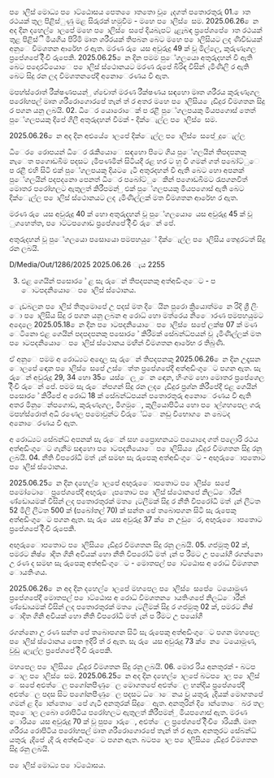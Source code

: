 ප ොලිස් මොධ්‍ය ප ොට්ඨොසය පෙත ෙොතතො වූ ෙැදගත් පතොරතුරු 01. ොත රථයක් තුල පිළිස්ුණු මළ සිරුරක් හමුවීම - මහෙ ප ොලිස් ෙසම. 2025.06.26 ෙන අද දින දහෙල් ොලපේ මහෙ ප ොලිස් ෙසපේ දියබැපට් ැළෑබඳ ප්‍රපේශපේ ොත රථයක් තුළ පිළිස්ී මියගිය පිරිමි මෘත ශරීරයක් තිපබන බෙට මහෙ ප ොලිසියට ලද ණිවිඩයක් අනුෙ විමශතන ආරේභ ර ඇත. මරණ රු ෙයස අවුරුදු 49 ක් වූ මිල්ලෙ, කුරුණෑගල ප්‍රපේශපේ දිිංචි රුපෙකි. 2025.06.25 ෙන දින පමම පුේගලයො අතුරුදහන් වී ඇති බෙට පදොරටියොෙ ප ොලිස් ස්ථොනයට මරණ රුපේ බිරිඳ විසින් ැමිණිලි ර ඇති බෙට සිදු රන ලද විමශතනපේදී අනොෙරණය වී ඇත.

මපහ්ස්රොත් රීක්ෂණපයන් ු ශ්චොත් මරණ රීක්ෂණය සඳහො මෘත ශරීරය කුරුණෑගල පරෝහපල් මෘත ශරීරොගොරපේ තැන් ත් ර අතර මහෙ ප ොලිසිය ෙැඩිදුර විමශතන සිදු ර පගන යනු ලබයි. 02. ධීෙර යොරොෙක් ප රළී පුේගලපයකු මියපගොස් තෙත් පුේගලපයකු දිපේ ගිලී අතුරුදහන් වීමක් - දික්ෙැල්ල ප ොලිස් ෙසම.

2025.06.26 ෙන අද දින අළුයේ ොලපේ දික්ෙැල්ල ප ොලිස් ෙසපේ ුදුෙැල්ල

ධීෙර ෙරොපයන් ධීෙර රැකියොෙ සඳහො පිටෙ ගිය පුේගලයින් තිපදපනකු නැෙත පගොඩබිම පදසට ැමිපණමින් සිටියදී රළ හර ට හු වී ගමන් ගත් පබෝට්ුෙ ප රළී එහි සිටි එක් පුේගලපයකු දියට ෙැටී අතුරදහන් වී ඇති බෙට හො අපනක් පුේගලයින් පදපදනො පෙනත් ධීෙර පබෝට්ුෙකින් පගොඩබිමට රැපගනවිත් මොතර පරෝහලට ඇතුලත් කිරීපමන් ු එක් පුේගලපයකු මියපගොස් ඇති බෙට දික්ෙැල්ල ප ොලිස් ස්ථොනයට ලද ැමිණිල්ලක් මත විමශතන ආරේභ ර ඇත.

මරණ රු ෙයස අවුරුදු 40 ක් හො අතුරුදහන් වූ පුේගලයො ෙයස අවුරුදු 45 ක් වූ ුගහෙත්ත, ප ොට්ටපගොඩ ප්‍රපේශපේ දිිංචි රුෙන් පේ.

අතුරුදහන් වූ පුේගලයො පසොයො පමපහයුේ දික්ෙැල්ල ප ොලිසිය තෙදුරටත් සිදු රන ලබයි.

D/Media/Out/1286/2025 2025.06.26 ැය 2255

03. එළ ගෙයින් පසොර ේ ළ සැ රුෙන් තිපදපනකු අත්අඩිංගුෙට - ප ොටපදනියොෙ ප ොලිස් ස්ථොනය.

ෙැඩබලන ප ොලිස් තිතුමොපේ උ පදස් මත දිෙයින පුරො ක්‍රියොත්ම ෙන රිදි ශ්‍රී ලිං ො ප ොලිසිය සිදු ර පගන යනු ලබන අ රොධ්‍ හො මත්රෙය නිෙොරණ පමපහයුමට අදොලෙ 2025.05.18 ෙන දින ප ොටපදනියොෙ ප ොලිස් ෙසපේ ලක්ෂ 07 ක් මණ ෙටිනො එළ ගෙයින් පදපදපනකු පසොර ේ කිරීමක් සේබන්ධ්‍පයන් වූ ැමිණිල්ලක් මත ප ොටපදනියොෙ ප ොලිස් ස්ථොනය මඟින් විමශතන ආරේභ ර තිබුණි.

ඒ අනුෙ පමම අ රොධ්‍යට අදොල සැ රුෙන් තිපදපනකු 2025.06.26 ෙන දින උදෑසන ොලපේ ඳොන ප ොලිස් ෙසපේ උස්ෙත්ත ප්‍රපේශපේදී අත්අඩිංගුෙට පගන ඇත. සැ රුෙන් අවුරුදු 29, 34 හො 35 ෙයස්ෙල ුෙන ඳොන, හිංගම හො මොතර ප්‍රපේශෙල දිිංචි රුෙන් පේ. පමම සැ රුෙන්පගන් සිදු රන ලද ෙැඩිදුර ප්‍රශ්න කිරීපේදී එළ ගෙයින් පසොර ේ කිරීපේ අ රොධ්‍ 18 ක් සේබන්ධ්‍පයන් පතොරතුරු අනොෙරණය වී ඇති අතර මිනුෙන්පගොඩ, කුරුණෑගල, මීගමුෙ, කුලියොපිටිය හො ප ොල්ගහපෙල ගරු මපහ්ස්රොත් අධි රණෙල පමොවුන්ට විරුේධ්‍ෙ නඩු විභොග ෙන බෙටද අනොෙරණය වී ඇත.

අ රොධ්‍යට සේබන්ධ්‍ අපනක් සැ රුෙන් සහ ප්‍රෙොහනයට පයොදො ගත් පලොරි රථය අත්අඩිංගුෙට ගැනීම සඳහො ප ොටපදනියොෙ ප ොලිසිය ෙැඩිදුර විමශතන සිදු රනු ලබයි. 04. නීති විපරෝධී මත් ැන් සමඟ සැ රුපෙකු අත්අඩිංගුෙට - අඟුරුෙොපතොට ප ොලිස් ස්ථොනය.

2025.06.25 ෙන දින දහෙල් ොලපේ අඟුරුෙොපතොට ප ොලිස් ෙසපේ පමෝටොෙ ප්‍රපේශපේදී අඟුරුෙැපතොට ප ොලිස් ස්ථොනපේ නිලධ්‍ොරීන් ණ්ඩොයමක් විසින් ලද පතොරතුරක් මත ෙැටලීමක් සිදු ර නීති විපරෝධී මත් ැන් ලීටත 52 මිලි ලීටත 500 ක් (පබෝතල් 70) ක් සන්ත පේ තබොපගන සිටි සැ රුපෙකු අත්අඩිංගුෙට පගන ඇත. සැ රු ෙයස අවුරුදු 37 ක් ෙන උඩුෙර, අඟුරුෙොපතොට ප්‍රපේශපේ දිිංචි රුපෙකි.

අඟුරුෙොපතොට ප ොලිසිය ෙැඩිදුර විමශතන සිදු රනු ලබයි. 05. ගජමුතු 02 ක්, පමරට නිෂ් ොදිත ගිනි අවියක් හො නීති විපරෝධි මත් ැන් ප රීමට උ පයෝගී රගන්නො උ රණ ද සමඟ සැ රුපෙකු අත්අඩිංගුෙට - මොතපල් ප ොට්ඨොස අ රොධ්‍ විමශතන ොයතිංශය.

2025.06.26 ෙන අද දින දහෙල් ොලපේ මහපෙල ප ොලිස් ෙසපේ ෙටයොමූණ ප්‍රපේශපේදී මොතපල් ප ොට්ඨොස අ රොධ්‍ විමශතන ොයතිංශපේ නිලධ්‍ොරීන් ණ්ඩොයමක් විසින් ලද පතොරතුරක් මත ෙැටලීමක් සිදු ර ගජමුතු 02 ක්, පමරට නිෂ් ොදිත ගිනි අවියක් හො නීති විපරෝධී මත් ැන් ප රීමට උ පයෝගී

රගන්නො උ රණ සන්ත පේ තබොපගන සිටි සැ රුපෙකු අත්අඩිංගුෙට පගන මහපෙල ප ොලිස් ස්ථොනය පෙත ඉදිරි ත් ර ඇත. සැ රු ෙයස අවුරුදු 73 ක් ෙන ෙටයොමූණ, වුඩු ැලැල්ල ප්‍රපේශපේ දිිංචි රුපෙකි.

මහපෙල ප ොලිසිය ෙැඩිදුර විමශතන සිදු රනු ලබයි. 06. මොර රිය අනතුරක් - බටප ොල ප ොලිස් ෙසම. 2025.06.25 ෙන අද දින දහෙල් ොලපේ බටප ොල ප ොලිස් ෙසපේ අළුත්ෙල පගෝනපීණුෙල මොගතපේ අළුත්ෙල හන්දිය ප්‍රපේශපේදී අළුත්ෙල පදස සිට පගෝනපීණුෙල පදසට ධ්‍ොෙනය වූ යතුරු ැදියක් මොගතපේ ගමන් ළ දි ොන්තොෙපේ ගැටී අනතුරක් සිදුෙ ඇත. අනතුරින් දි ොන්තොෙ බර තල තුෙොල ලබො රොපිටිය පරෝහලට ඇතුලත් කිරීපමන් ු මියපගොස් ඇත. මරණ ොරිය ෙයස අවුරුදු 70 ක් වූ පුප ොරුෙ, අළුත්ෙල ප්‍රපේශපේ දිිංචි ොරියකි. මෘත ශරීරය රොපිටිය පරෝහපල් මෘත ශරීරොගොරපේ තැන් ත් ර ඇත. අනතුරට සේබන්ධ්‍ යතුරු ැදිපේ ැදි රු අත්අඩිංගුෙට පගන ඇත. බටප ොල ප ොලිසිය ෙැඩිදුර විමශතන සිදු රනු ලබයි.

ප ොලිස් මොධ්‍ය ප ොට්ඨොසය.